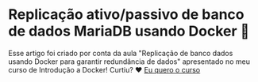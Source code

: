 # Replicação ativo/passivo de banco de dados MariaDB usando Docker 🐳

Esse artigo foi criado por conta da aula "Replicação de banco dados usando Docker para garantir redundância de dados" 
apresentado no meu curso de Introdução a Docker! Curtiu? ❤️ [Eu quero o curso](http://bit.ly/cursoAprendaDockerdoZero)
